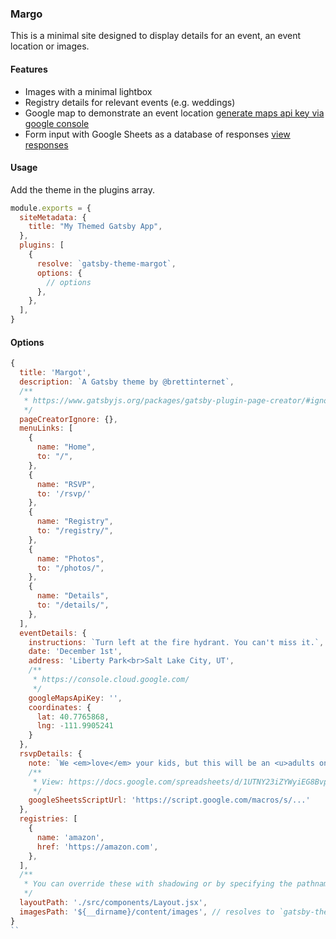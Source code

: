 ### Margo

This is a minimal site designed to display details for an event, an event location or images.

#### Features

- Images with a minimal lightbox
- Registry details for relevant events (e.g. weddings)
- Google map to demonstrate an event location [generate maps api key via google console](https://console.cloud.google.com/)
- Form input with Google Sheets as a database of responses [view responses](https://docs.google.com/spreadsheets/d/1UTNY23iZYWyiEG8BvpdChaI1TQvjjt9jXIVO5x-fG1g/edit?usp=sharing)

#### Usage

Add the theme in the plugins array.

```js
module.exports = {
  siteMetadata: {
    title: "My Themed Gatsby App",
  },
  plugins: [
    {
      resolve: `gatsby-theme-margot`,
      options: {
        // options
      },
    },
  ],
}
```

#### Options

```js
{
  title: 'Margot',
  description: `A Gatsby theme by @brettinternet`,
  /**
   * https://www.gatsbyjs.org/packages/gatsby-plugin-page-creator/#ignoring-specific-files
   */
  pageCreatorIgnore: {},
  menuLinks: [
    {
      name: "Home",
      to: "/",
    },
    {
      name: "RSVP",
      to: '/rsvp/'
    },
    {
      name: "Registry",
      to: "/registry/",
    },
    {
      name: "Photos",
      to: "/photos/",
    },
    {
      name: "Details",
      to: "/details/",
    },
  ],
  eventDetails: {
    instructions: `Turn left at the fire hydrant. You can't miss it.`,
    date: 'December 1st',
    address: 'Liberty Park<br>Salt Lake City, UT',
    /**
     * https://console.cloud.google.com/
     */
    googleMapsApiKey: '',
    coordinates: {
      lat: 40.7765868,
      lng: -111.9905241
    }
  },
  rsvpDetails: {
    note: `We <em>love</em> your kids, but this will be an <u>adults only</u> event. We appreciate your understanding!`,
    /**
     * View: https://docs.google.com/spreadsheets/d/1UTNY23iZYWyiEG8BvpdChaI1TQvjjt9jXIVO5x-fG1g/edit?usp=sharing
     */
    googleSheetsScriptUrl: 'https://script.google.com/macros/s/...'
  },
  registries: [
    {
      name: 'amazon',
      href: 'https://amazon.com',
    },
  ],
  /**
   * You can override these with shadowing or by specifying the pathname here
   */
  layoutPath: './src/components/Layout.jsx',
  imagesPath: '${__dirname}/content/images', // resolves to `gatsby-theme-margot/content/images`
}
``
```
